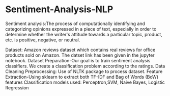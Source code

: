# Sentiment-Analysis-NLP
Sentiment analysis:The process of computationally identifying and categorizing opinions expressed in a piece of text, especially in order to determine whether the writer's attitude towards a particular topic, product, etc. is positive, negative, or neutral.

Dataset: Amazon reviews dataset which contains real reviews for office products sold on Amazon. The datset link has been given in the jupyter notebook.
Dataset Preparation-Our goal is to train sentiment analysis classifiers. We create a classification problem according to the ratings.
Data Cleaning
Preprocessing: Use of NLTK package to process dataset.
Feature Extraction-Using sklearn to extract both TF-IDF and Bag of Words (BoW) features
Classification models used: Perceptron,SVM, Naive Bayes, Logistic Regression 
